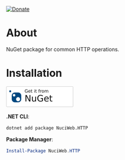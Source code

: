[![Donate](https://img.shields.io/badge/-%E2%99%A5%20Donate-%23ff69b4)](https://hmlendea.go.ro/donate)

# About

NuGet package for common HTTP operations.

# Installation

[![Get it from NuGet](https://raw.githubusercontent.com/hmlendea/readme-assets/master/badges/stores/nuget.png)](https://nuget.org/packages/NuciWeb.HTTP.Steam)

**.NET CLI**:
```bash
dotnet add package NuciWeb.HTTP
```

**Package Manager**:
```powershell
Install-Package NuciWeb.HTTP
```
